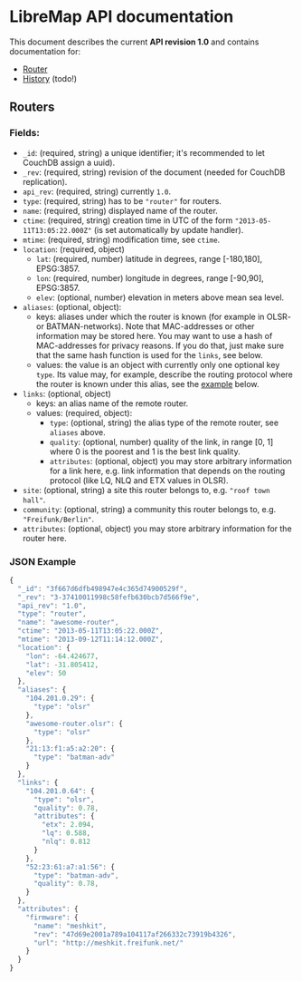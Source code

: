 # LibreMap API documentation

This document describes the current **API revision 1.0** and contains documentation for:
* [Router](#routers)
* [History](#history) (todo!)

## Routers

### Fields:
* `_id`: (required, string) a unique identifier; it's recommended to let CouchDB assign a uuid).
* `_rev`: (required, string) revision of the document (needed for CouchDB replication).
* `api_rev`: (required, string) currently `1.0`.
* `type`: (required, string) has to be `"router"` for routers.
* `name`: (required, string) displayed name of the router.
* `ctime`: (required, string) creation time in UTC of the form `"2013-05-11T13:05:22.000Z"` (is set automatically by update handler).
* `mtime`: (required, string) modification time, see `ctime`.
* `location`: (required, object)
  * `lat`: (required, number) latitude in degrees, range [-180,180], EPSG:3857.
  * `lon`: (required, number) longitude in degrees, range [-90,90], EPSG:3857.
  * `elev`: (optional, number) elevation in meters above mean sea level.
* `aliases`: (optional, object): 
  * keys: aliases under which the router is known (for example in OLSR- or BATMAN-networks). Note that MAC-addresses or other information may be stored here. You may want to use a hash of MAC-addresses for privacy reasons. If you do that, just make sure that the same hash function is used for the `links`, see below.
  * values: the value is an object with currently only one optional key `type`. Its value may, for example, describe the routing protocol where the router is known under this alias, see the [example](#json-example) below. 
* `links`: (optional, object)
  * keys: an alias name of the remote router.
  * values: (required, object):
    * `type`: (optional, string) the alias type of the remote router, see `aliases` above.
    * `quality`: (optional, number) quality of the link, in range [0, 1] where 0 is the poorest and 1 is the best link quality.
    * `attributes`: (optional, object) you may store arbitrary information for a link here, e.g. link information that depends on the routing protocol (like LQ, NLQ and ETX values in OLSR).
* `site`: (optional, string) a site this router belongs to, e.g. `"roof town hall"`.
* `community`: (optional, string) a community this router belongs to, e.g. `"Freifunk/Berlin"`.
* `attributes`: (optional, object) you may store arbitrary information for the router here.

### JSON Example
```javascript
{
  "_id": "3f667d6dfb498947e4c365d74900529f",
  "_rev": "3-37410011998c58fefb630bcb7d566f9e",
  "api_rev": "1.0",
  "type": "router",
  "name": "awesome-router",
  "ctime": "2013-05-11T13:05:22.000Z",
  "mtime": "2013-09-12T11:14:12.000Z",
  "location": {
    "lon": -64.424677,
    "lat": -31.805412,
    "elev": 50
  },
  "aliases": {
    "104.201.0.29": {
      "type": "olsr"
    },
    "awesome-router.olsr": {
      "type": "olsr"
    },
    "21:13:f1:a5:a2:20": {
      "type": "batman-adv"
    }
  },
  "links": {
    "104.201.0.64": {
      "type": "olsr",
      "quality": 0.78,
      "attributes": {
        "etx": 2.094,
        "lq": 0.588,
        "nlq": 0.812
      }
    },
    "52:23:61:a7:a1:56": {
      "type": "batman-adv",
      "quality": 0.78,
    }
  },
  "attributes": {
    "firmware": {
      "name": "meshkit",
      "rev": "47d69e2001a789a104117af266332c73919b4326",
      "url": "http://meshkit.freifunk.net/"
    }
  }
}
```
